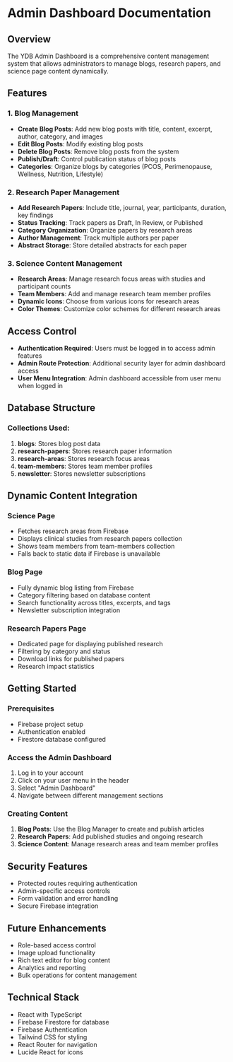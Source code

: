 # Admin Dashboard Documentation

## Overview
The YDB Admin Dashboard is a comprehensive content management system that allows administrators to manage blogs, research papers, and science page content dynamically.

## Features

### 1. Blog Management
- **Create Blog Posts**: Add new blog posts with title, content, excerpt, author, category, and images
- **Edit Blog Posts**: Modify existing blog posts
- **Delete Blog Posts**: Remove blog posts from the system
- **Publish/Draft**: Control publication status of blog posts
- **Categories**: Organize blogs by categories (PCOS, Perimenopause, Wellness, Nutrition, Lifestyle)

### 2. Research Paper Management
- **Add Research Papers**: Include title, journal, year, participants, duration, key findings
- **Status Tracking**: Track papers as Draft, In Review, or Published
- **Category Organization**: Organize papers by research areas
- **Author Management**: Track multiple authors per paper
- **Abstract Storage**: Store detailed abstracts for each paper

### 3. Science Content Management
- **Research Areas**: Manage research focus areas with studies and participant counts
- **Team Members**: Add and manage research team member profiles
- **Dynamic Icons**: Choose from various icons for research areas
- **Color Themes**: Customize color schemes for different research areas

## Access Control
- **Authentication Required**: Users must be logged in to access admin features
- **Admin Route Protection**: Additional security layer for admin dashboard access
- **User Menu Integration**: Admin dashboard accessible from user menu when logged in

## Database Structure

### Collections Used:
1. **blogs**: Stores blog post data
2. **research-papers**: Stores research paper information
3. **research-areas**: Stores research focus areas
4. **team-members**: Stores team member profiles
5. **newsletter**: Stores newsletter subscriptions

## Dynamic Content Integration

### Science Page
- Fetches research areas from Firebase
- Displays clinical studies from research papers collection
- Shows team members from team-members collection
- Falls back to static data if Firebase is unavailable

### Blog Page
- Fully dynamic blog listing from Firebase
- Category filtering based on database content
- Search functionality across titles, excerpts, and tags
- Newsletter subscription integration

### Research Papers Page
- Dedicated page for displaying published research
- Filtering by category and status
- Download links for published papers
- Research impact statistics

## Getting Started

### Prerequisites
- Firebase project setup
- Authentication enabled
- Firestore database configured

### Access the Admin Dashboard
1. Log in to your account
2. Click on your user menu in the header
3. Select "Admin Dashboard"
4. Navigate between different management sections

### Creating Content
1. **Blog Posts**: Use the Blog Manager to create and publish articles
2. **Research Papers**: Add published studies and ongoing research
3. **Science Content**: Manage research areas and team member profiles

## Security Features
- Protected routes requiring authentication
- Admin-specific access controls
- Form validation and error handling
- Secure Firebase integration

## Future Enhancements
- Role-based access control
- Image upload functionality
- Rich text editor for blog content
- Analytics and reporting
- Bulk operations for content management

## Technical Stack
- React with TypeScript
- Firebase Firestore for database
- Firebase Authentication
- Tailwind CSS for styling
- React Router for navigation
- Lucide React for icons